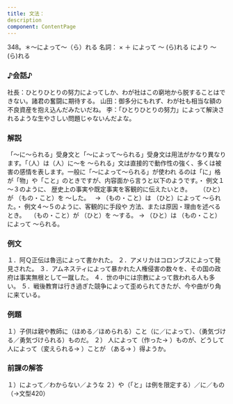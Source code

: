 ```yaml
---
title: 文法：
description
component: ContentPage
---
```



348。＊～によって～（ら）れる
名詞： × ＋ によって ～ (ら)れる により ～ (ら)れる
### ♪会話♪
社長：ひとりひとりの努力によってしか、わが社はこの窮地から脱することはできない。諸君の奮闘に期待する。 山田：御多分にもれず、わが社も相当な額の不良資産を抱え込んだみたいだね。
李：「ひとりひとりの努力」によって解決されるような生やさしい問題じゃないんだよな。
### 解説
「～に～られる」受身文と「～によって～られる」受身文は用法がかなり異なります。「（人）は（人）に～を ～られる」文は直接的で動作性の強く、多くは被害の感情を表します。一般に「～によって～られる」が使われ
るのは「に」格が「物」や「こと」のときですが、内容面から言うと以下のようです。・ 例文１～３のように、
歴史上の事実や既定事実を客観的に伝えたいとき。    
（ひと）が （もの・こと）を ～した。  
→ （もの・こと）は （ひと）によって ～られた。・ 例文４～５のように、客観的に手段や
方法、または原因・理由を述べるとき。  
（もの・こと）が （ひと）を ～する。
→ （ひと）は （もの・こと）によって ～られる。
### 例文
１．阿Ｑ正伝は魯迅によって書かれた。
２．アメリカはコロンブスによって発見された。
３．アムネスティによって暴かれた人権侵害の数々を、その国の政府は事実無根として一蹴した。
４．世の中には宗教によって救われる人も多い。
５．戦後教育は行き過ぎた競争によって歪められてきたが、今や曲がり角に来ている。
### 例題
１）子供は親や教師に（ほめる／ほめられる）こと（に／によって）、（勇気づける／勇気づけられる）ものだ。
２） 人によって（作った→ ）ものが、どうして人によって（変えられる→ ）ことが
（ある→ ）得ようか。    
### 前課の解答
１）によって／わからない／ような
２）や（「と」は例を限定する）／に／もの（→文型420）

